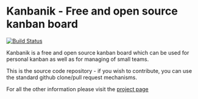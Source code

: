 Kanbanik - Free and open source kanban board
======

[![Build Status](https://travis-ci.org/jelkosz/kanbanik.svg?branch=travis-ci)](https://travis-ci.org/jelkosz/kanbanik)

Kanbanik is a free and open source kanban board which can be used for personal kanban as well as for managing of small teams.

This is the source code repository - if you wish to contribute, you can use the standard github clone/pull request mechanisms.

For all the other information please visit the [project page](https://code.google.com/p/kanbanik/)
